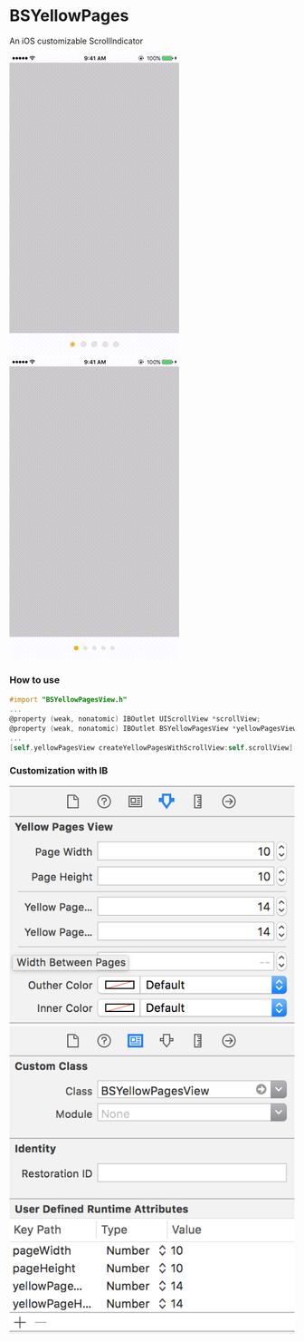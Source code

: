 # BSYellowPages
An iOS customizable ScrollIndicator

![Image](DemoResources/demo1.gif)
![Image](DemoResources/demo2.gif)

### How to use
```objective-c
#import "BSYellowPagesView.h"
...
@property (weak, nonatomic) IBOutlet UIScrollView *scrollView;
@property (weak, nonatomic) IBOutlet BSYellowPagesView *yellowPagesView;
...
[self.yellowPagesView createYellowPagesWithScrollView:self.scrollView];

```

### Customization with IB
![Image](DemoResources/customization1.png)
![Image](DemoResources/customization2.png)
